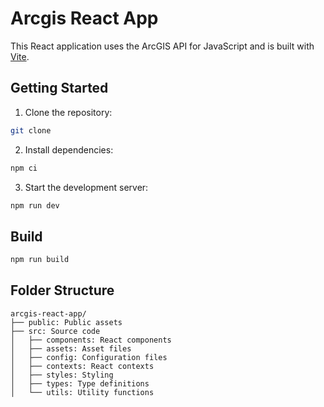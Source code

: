 # Arcgis React App

This React application uses the ArcGIS API for JavaScript and is built with [Vite](https://vitejs.dev/).

## Getting Started

1. Clone the repository:

```bash
git clone
```

2. Install dependencies:

```bash
npm ci
```

3. Start the development server:

```bash
npm run dev
```

## Build

```bash
npm run build
```

## Folder Structure

```
arcgis-react-app/
├── public: Public assets
├── src: Source code
│   ├── components: React components
│   ├── assets: Asset files
│   ├── config: Configuration files
│   ├── contexts: React contexts
│   ├── styles: Styling
│   ├── types: Type definitions
│   └── utils: Utility functions
```
